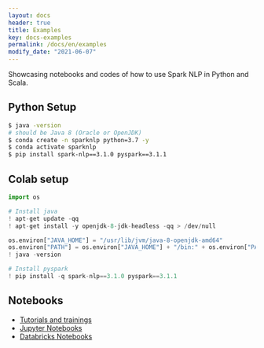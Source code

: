 ```yaml
---
layout: docs
header: true
title: Examples
key: docs-examples
permalink: /docs/en/examples
modify_date: "2021-06-07"
---
```


Showcasing notebooks and codes of how to use Spark NLP in Python and Scala.

## Python Setup

```bash
$ java -version
# should be Java 8 (Oracle or OpenJDK)
$ conda create -n sparknlp python=3.7 -y
$ conda activate sparknlp
$ pip install spark-nlp==3.1.0 pyspark==3.1.1
```

## Colab setup

```python
import os

# Install java
! apt-get update -qq
! apt-get install -y openjdk-8-jdk-headless -qq > /dev/null

os.environ["JAVA_HOME"] = "/usr/lib/jvm/java-8-openjdk-amd64"
os.environ["PATH"] = os.environ["JAVA_HOME"] + "/bin:" + os.environ["PATH"]
! java -version

# Install pyspark
! pip install -q spark-nlp==3.1.0 pyspark==3.1.1
```

## Notebooks

* [Tutorials and trainings](https://github.com/JohnSnowLabs/spark-nlp-workshop/tree/master/tutorials)
* [Jupyter Notebooks](https://github.com/JohnSnowLabs/spark-nlp-workshop/tree/master/jupyter)
* [Databricks Notebooks](https://github.com/JohnSnowLabs/spark-nlp-workshop/tree/master/databricks)
